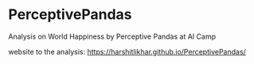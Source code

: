 # PerceptivePandas
Analysis on World Happiness by Perceptive Pandas at AI Camp

website to the analysis: https://harshitlikhar.github.io/PerceptivePandas/
